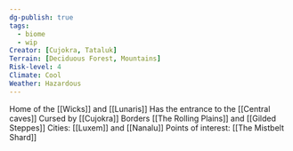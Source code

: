 ```yaml
---
dg-publish: true
tags:
  - biome
  - wip
Creator: [Cujokra, Tataluk]
Terrain: [Deciduous Forest, Mountains]
Risk-level: 4
Climate: Cool
Weather: Hazardous
---
```


Home of the [[Wicks]] and [[Lunaris]]
Has the entrance to the [[Central caves]]
Cursed by [[Cujokra]]
Borders [[The Rolling Plains]] and [[Gilded Steppes]]
Cities: [[Luxem]] and [[Nanalu]]
Points of interest: [[The Mistbelt Shard]]